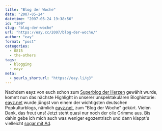 ```yaml
---
title: "Blog der Woche"
date: "2007-05-24"
datetime: "2007-05-24 19:38:56"
id: "109"
slug: "blog-der-woche"
url: "https://eay.cc/2007/blog-der-woche/"
author: "eay"
format: "post"
categories:
  - 0815
  - the-others
tags:
  - blogging
  - eayz
meta:
  - yourls_shorturl: "https://eay.li/g3"
---
```


Nachdem eayz von euch schon zum [Superblog der Herzen](//eay.cc/2007/superblog-der-herzen/) gewählt wurde, kommt nun das nächste Highlight in unserer unspektakulären Bloghistorie: [eayz.net](http://eay.cc/) wurde jüngst von einem der wichtigsten deutschen Popkulturblogs, nämlich [eayz.net](http://eay.cc/), zum "Blog der Woche" gekürt. Vielen Dank, das freut uns! Jetzt steht quasi nur noch der olle Grimme aus. Bis dahin gebe ich mich auch was weniger egozentrisch und dann klappt's vielleicht [sogar mit Ad](http://www.admartinator.de/2007/05/24/blog-der-woche-jetzt-bewerben/).

